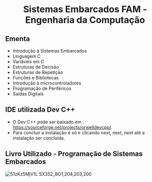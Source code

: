 <h1 align="center">
    Sistemas Embarcados FAM - Engenharia da Computação
</h1>

## Ementa
- Introdução à Sistemas Embarcados
- Linguagem C
- Variáveis em C
- Estruturas de Decisão
- Estruturas de Repetição
- Funções e Bibliotecas
- Introdução à microcontroladores
- Programação de Periféricos
- Saídas Digitais

## IDE utilizada Dev C++
- O Dev C++ pode ser baixado em : https://sourceforge.net/projects/orwelldevcpp/.
- Para concluir a instalação é só ir clicando next, next, next até a instalação ser concluída. 

## Livro Utilizado - Programação de Sistemas Embarcados

![51zKz5MjV1L _SX352_BO1,204,203,200_](https://user-images.githubusercontent.com/70485830/132380424-56ca70de-40c7-4908-89d3-5b7a48dea501.jpg)


